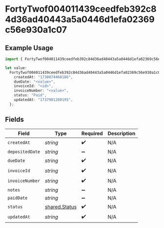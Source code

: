 # FortyTwof004011439ceedfeb392c84d36ad40443a5a0446d1efa02369c56e930a1c07

## Example Usage

```typescript
import { FortyTwof004011439ceedfeb392c84d36ad40443a5a0446d1efa02369c56e930a1c07 } from "@wingspan/payments/sdk/models/shared";

let value:
  FortyTwof004011439ceedfeb392c84d36ad40443a5a0446d1efa02369c56e930a1c07 = {
    createdAt: "1730074468186",
    dueDate: "<value>",
    invoiceId: "<id>",
    invoiceNumber: "<value>",
    status: "Paid",
    updatedAt: "1737901280195",
  };
```

## Fields

| Field                                                 | Type                                                  | Required                                              | Description                                           |
| ----------------------------------------------------- | ----------------------------------------------------- | ----------------------------------------------------- | ----------------------------------------------------- |
| `createdAt`                                           | *string*                                              | :heavy_check_mark:                                    | N/A                                                   |
| `depositedDate`                                       | *string*                                              | :heavy_minus_sign:                                    | N/A                                                   |
| `dueDate`                                             | *string*                                              | :heavy_check_mark:                                    | N/A                                                   |
| `invoiceId`                                           | *string*                                              | :heavy_check_mark:                                    | N/A                                                   |
| `invoiceNumber`                                       | *string*                                              | :heavy_check_mark:                                    | N/A                                                   |
| `notes`                                               | *string*                                              | :heavy_minus_sign:                                    | N/A                                                   |
| `paidDate`                                            | *string*                                              | :heavy_minus_sign:                                    | N/A                                                   |
| `status`                                              | [shared.Status](../../../sdk/models/shared/status.md) | :heavy_check_mark:                                    | N/A                                                   |
| `updatedAt`                                           | *string*                                              | :heavy_check_mark:                                    | N/A                                                   |